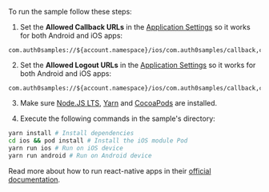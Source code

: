To run the sample follow these steps:

1) Set the **Allowed Callback URLs** in the <a href="$manage_url/#/applications/$account.clientId/settings" target="_blank">Application Settings</a> so it works for both Android and iOS apps:
```text
com.auth0samples://${account.namespace}/ios/com.auth0samples/callback,com.auth0samples://${account.namespace}/android/com.auth0samples/callback
```

2) Set the **Allowed Logout URLs** in the <a href="$manage_url/#/applications/$account.clientId/settings" target="_blank">Application Settings</a> so it works for both Android and iOS apps:
```text
com.auth0samples://${account.namespace}/ios/com.auth0samples/callback,com.auth0samples://${account.namespace}/android/com.auth0samples/callback
```

3) Make sure <a href="https://nodejs.org/en/download/" target="_blank">Node.JS LTS</a>, <a href="https://yarnpkg.com/lang/en/docs/install/" target="_blank">Yarn</a> and <a href="http://guides.cocoapods.org/using/getting-started.html" target="_blank">CocoaPods</a> are installed. 

4) Execute the following commands in the sample's directory:

```bash
yarn install # Install dependencies
cd ios && pod install # Install the iOS module Pod
yarn run ios # Run on iOS device
yarn run android # Run on Android device
```

Read more about how to run react-native apps in their <a href="https://facebook.github.io/react-native/docs/running-on-device.html" target="_blank">official documentation</a>.
